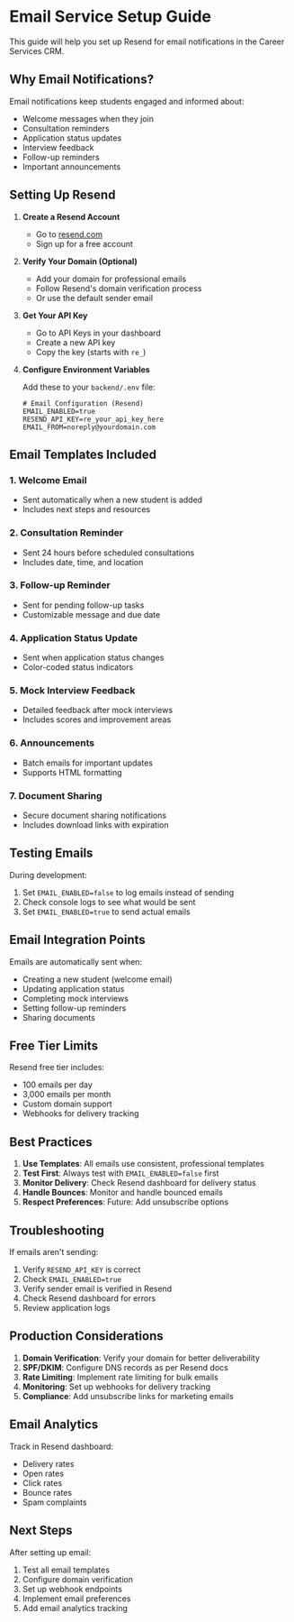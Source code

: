 # Email Service Setup Guide

This guide will help you set up Resend for email notifications in the Career Services CRM.

## Why Email Notifications?

Email notifications keep students engaged and informed about:
- Welcome messages when they join
- Consultation reminders
- Application status updates
- Interview feedback
- Follow-up reminders
- Important announcements

## Setting Up Resend

1. **Create a Resend Account**
   - Go to [resend.com](https://resend.com/)
   - Sign up for a free account

2. **Verify Your Domain (Optional)**
   - Add your domain for professional emails
   - Follow Resend's domain verification process
   - Or use the default sender email

3. **Get Your API Key**
   - Go to API Keys in your dashboard
   - Create a new API key
   - Copy the key (starts with `re_`)

4. **Configure Environment Variables**
   
   Add these to your `backend/.env` file:
   ```env
   # Email Configuration (Resend)
   EMAIL_ENABLED=true
   RESEND_API_KEY=re_your_api_key_here
   EMAIL_FROM=noreply@yourdomain.com
   ```

## Email Templates Included

### 1. Welcome Email
- Sent automatically when a new student is added
- Includes next steps and resources

### 2. Consultation Reminder
- Sent 24 hours before scheduled consultations
- Includes date, time, and location

### 3. Follow-up Reminder
- Sent for pending follow-up tasks
- Customizable message and due date

### 4. Application Status Update
- Sent when application status changes
- Color-coded status indicators

### 5. Mock Interview Feedback
- Detailed feedback after mock interviews
- Includes scores and improvement areas

### 6. Announcements
- Batch emails for important updates
- Supports HTML formatting

### 7. Document Sharing
- Secure document sharing notifications
- Includes download links with expiration

## Testing Emails

During development:
1. Set `EMAIL_ENABLED=false` to log emails instead of sending
2. Check console logs to see what would be sent
3. Set `EMAIL_ENABLED=true` to send actual emails

## Email Integration Points

Emails are automatically sent when:
- Creating a new student (welcome email)
- Updating application status
- Completing mock interviews
- Setting follow-up reminders
- Sharing documents

## Free Tier Limits

Resend free tier includes:
- 100 emails per day
- 3,000 emails per month
- Custom domain support
- Webhooks for delivery tracking

## Best Practices

1. **Use Templates**: All emails use consistent, professional templates
2. **Test First**: Always test with `EMAIL_ENABLED=false` first
3. **Monitor Delivery**: Check Resend dashboard for delivery status
4. **Handle Bounces**: Monitor and handle bounced emails
5. **Respect Preferences**: Future: Add unsubscribe options

## Troubleshooting

If emails aren't sending:
1. Verify `RESEND_API_KEY` is correct
2. Check `EMAIL_ENABLED=true`
3. Verify sender email is verified in Resend
4. Check Resend dashboard for errors
5. Review application logs

## Production Considerations

1. **Domain Verification**: Verify your domain for better deliverability
2. **SPF/DKIM**: Configure DNS records as per Resend docs
3. **Rate Limiting**: Implement rate limiting for bulk emails
4. **Monitoring**: Set up webhooks for delivery tracking
5. **Compliance**: Add unsubscribe links for marketing emails

## Email Analytics

Track in Resend dashboard:
- Delivery rates
- Open rates
- Click rates
- Bounce rates
- Spam complaints

## Next Steps

After setting up email:
1. Test all email templates
2. Configure domain verification
3. Set up webhook endpoints
4. Implement email preferences
5. Add email analytics tracking